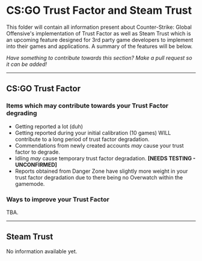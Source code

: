 # CS:GO Trust Factor and Steam Trust 

This folder will contain all information present about Counter-Strike: Global Offensive's implementation of Trust Factor as well as Steam Trust which is an upcoming feature designed for 3rd party game developers to implement into their games and applications. A summary of the features will be below.

*Have something to contribute towards this section? Make a pull request so it can be added!* 
***

## CS:GO Trust Factor

### Items which may contribute towards your Trust Factor degrading 
  
  
* Getting reported a lot (duh)
* Getting reported during your initial calibration (10 games) WILL contribute to a long period of trust factor degradation.
* Commendations from newly created accounts *may* cause your trust factor to degrade.
* Idling *may* cause temporary trust factor degradation. **[NEEDS TESTING - UNCONFIRMED]**
* Reports obtained from Danger Zone have slightly more weight in your trust factor degradation due to there being no Overwatch within the gamemode.



### Ways to improve your Trust Factor

TBA.



***
## Steam Trust

No information available yet.
